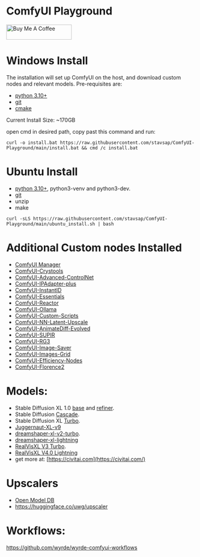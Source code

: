 # ComfyUI Playground

<a href="https://www.buymeacoffee.com/stavsapq" target="_blank"><img src="https://cdn.buymeacoffee.com/buttons/default-orange.png" alt="Buy Me A Coffee" height="40" width="174"></a>

# Windows Install

The installation will set up ComfyUI on the host, and download custom nodes and relevant models. Pre-requisites are:

- [python 3.10+](https://www.python.org/downloads/)
- [git](https://git-scm.com/downloads)
- [cmake](https://cmake.org/download/)

Current Install Size: ~170GB

open cmd in desired path, copy past this command and run:

```shell
curl -o install.bat https://raw.githubusercontent.com/stavsap/ComfyUI-Playground/main/install.bat && cmd /c install.bat
```

# Ubuntu Install

- [python 3.10+](https://www.python.org/downloads/), python3-venv and python3-dev.
- [git](https://git-scm.com/downloads)
- unzip
- make

```shell
curl -sLS https://raw.githubusercontent.com/stavsap/ComfyUI-Playground/main/ubuntu_install.sh | bash
```

# Additional Custom nodes Installed

- [ComfyUI Manager](https://github.com/ltdrdata/ComfyUI-Manager)
- [ComfyUI-Crystools](https://github.com/crystian/ComfyUI-Crystools)
- [ComfyUI-Advanced-ControlNet](https://github.com/Kosinkadink/ComfyUI-Advanced-ControlNet.git)
- [ComfyUI-IPAdapter-plus](https://github.com/cubiq/ComfyUI_IPAdapter_plus.git)
- [ComfyUI-InstantID](https://github.com/cubiq/ComfyUI_InstantID.git)
- [ComfyUI-Essentials](https://github.com/cubiq/ComfyUI_essentials)
- [ComfyUI-Reactor](https://github.com/Gourieff/comfyui-reactor-node.git)
- [ComfyUI-Ollama](https://github.com/stavsap/comfyui-ollama.git)
- [ComfyUI-Custom-Scripts](https://github.com/pythongosssss/ComfyUI-Custom-Scripts)
- [ComfyUI-NN-Latent-Upscale](https://github.com/Ttl/ComfyUi_NNLatentUpscale)
- [ComfyUI-AnimateDiff-Evolved](https://github.com/Kosinkadink/ComfyUI-AnimateDiff-Evolved)
- [ComfyUI-SUPIR](https://github.com/kijai/ComfyUI-SUPIR)
- [ComfyUI-RG3](https://github.com/rgthree/rgthree-comfy)
- [ComfyUI-Image-Saver](https://github.com/giriss/comfy-image-saver)
- [ComfyUI-Images-Grid](https://github.com/LEv145/images-grid-comfy-plugin)
- [ComfyUI-Efficiency-Nodes](https://github.com/jags111/efficiency-nodes-comfyui)
- [ComfyUI-Florence2](https://github.com/kijai/ComfyUI-Florence2)

# Models:

- Stable Diffusion XL 1.0 [base](https://huggingface.co/stabilityai/stable-diffusion-xl-base-1.0) and [refiner](https://huggingface.co/stabilityai/stable-diffusion-xl-refiner-1.0).
- Stable Diffusion [Cascade](https://huggingface.co/stabilityai/stable-cascade).
- Stable Diffusion XL [Turbo](https://huggingface.co/stabilityai/sdxl-turbo).
- [Juggernaut-XL-v9](https://huggingface.co/RunDiffusion/Juggernaut-XL-v9)
- [dreamshaper-xl-v2-turbo](https://huggingface.co/Lykon/dreamshaper-xl-v2-turbo).
- [dreamshaper-xl-lightning](https://huggingface.co/Lykon/dreamshaper-xl-lightning)
- [RealVisXL V3 Turbo](https://huggingface.co/SG161222/RealVisXL_V3.0_Turbo).
- [RealVisXL V4.0 Lightning](https://huggingface.co/SG161222/RealVisXL_V4.0_Lightning)
- get more at: [https://civitai.com](https://civitai.com/)

# Upscalers

- [Open Model DB](https://openmodeldb.info/)
- https://huggingface.co/uwg/upscaler


# Workflows:

https://github.com/wyrde/wyrde-comfyui-workflows
